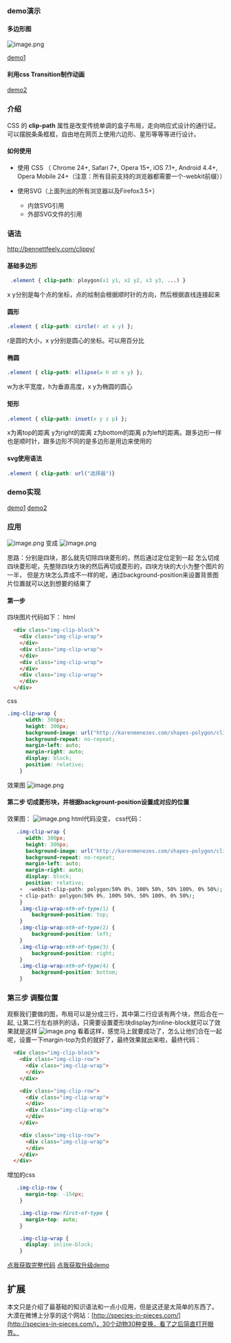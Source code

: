 
### demo演示
#### 多边形图
![image.png](http://upload-images.jianshu.io/upload_images/2974893-23031feaabbb7c38.png?imageMogr2/auto-orient/strip%7CimageView2/2/w/1240)

[demo1](https://crazylxr.github.io/blog-demos/css/clip-path/demo1.html)
#### 利用css Transition制作动画
[demo2](https://crazylxr.github.io/blog-demos/css/clip-path/demo2.html)
### 介绍
CSS 的 **clip-path** 属性是改变传统单调的盒子布局，走向响应式设计的通行证。可以摆脱条条框框，自由地在网页上使用六边形、星形等等等进行设计。

#### 如何使用
- 使用 CSS （ Chrome 24+, Safari 7+, Opera 15+, iOS 7.1+, Android 4.4+, Opera Mobile 24+（注意：所有目前支持的浏览器都需要一个-webkit前缀））

-  使用SVG（上面列出的所有浏览器以及Firefox3.5+）
     - 内敛SVG引用
     - 外部SVG文件的引用
### 语法
http://bennettfeely.com/clippy/
#### 基础多边形
```css
 .element { clip-path: ploygon(x1 y1, x2 y2, x3 y3, ...) }
```
x y分别是每个点的坐标，点的绘制会根据顺时针的方向，然后根据直线连接起来
#### 圆形
```css
.element { clip-path: circle(r at x y) };
```
r是圆的大小，x y分别是圆心的坐标。可以用百分比
#### 椭圆
```css
.element { clip-path: ellipse(w h at x y) };
```
w为水平宽度，h为垂直高度，x y为椭圆的圆心
#### 矩形
```css
.element { clip-path: inset(x y z p) };
```
x为离top的距离 y为right的距离  z为bottom的距离  p为left的距离。跟多边形一样也是顺时针，跟多边形不同的是多边形是用边来使用的

#### svg使用语法
```css
.element { clip-path: url("选择器")}
```
### demo实现
[demo1](https://github.com/crazylxr/blog-demos/blob/master/css/clip-path/demo1.html)
[demo2](https://github.com/crazylxr/blog-demos/blob/master/css/clip-path/demo2.html)
### 应用
![image.png](http://upload-images.jianshu.io/upload_images/2974893-00fd6d2352dc3f09.png?imageMogr2/auto-orient/strip%7CimageView2/2/w/1240)
变成
![image.png](http://upload-images.jianshu.io/upload_images/2974893-a580be545d0d8815.png?imageMogr2/auto-orient/strip%7CimageView2/2/w/1240)

思路：分别是四块，那么就先切除四块菱形的，然后通过定位定到一起
怎么切成四块菱形呢，先整除四块方块的然后再切成菱形的，四块方块的大小为整个图片的一半，
但是方块怎么弄成不一样的呢，通过background-position来设置背景图片位置就可以达到想要的结果了

#### 第一步
四块图片代码如下：
html
```html
  <div class="img-clip-block">
    <div class="img-clip-wrap">
    </div>
    <div class="img-clip-wrap">
    </div>
    <div class="img-clip-wrap">
    </div>
    <div class="img-clip-wrap">
    </div>
  </div>
```
css
```css
.img-clip-wrap {
      width: 300px;
      height: 300px;
      background-image: url("http://karenmenezes.com/shapes-polygon/clip-demo.jpg");
      background-repeat: no-repeat;
      margin-left: auto;
      margin-right: auto;
      display: block;
      position: relative;
    }
```
效果图
![image.png](http://upload-images.jianshu.io/upload_images/2974893-eecc439834e40a2b.png?imageMogr2/auto-orient/strip%7CimageView2/2/w/1240)
#### 第二步 切成菱形块，并根据backgrount-position设置成对应的位置
效果图：
![image.png](http://upload-images.jianshu.io/upload_images/2974893-6548ee0cb7f96ee4.png?imageMogr2/auto-orient/strip%7CimageView2/2/w/1240)
html代码没变，
css代码：
```css
   .img-clip-wrap {
      width: 300px;
      height: 300px;
      background-image: url("http://karenmenezes.com/shapes-polygon/clip-demo.jpg");
      background-repeat: no-repeat;
      margin-left: auto;
      margin-right: auto;
      display: block;
      position: relative;
    +  -webkit-clip-path: polygon(50% 0%, 100% 50%, 50% 100%, 0% 50%);
    + clip-path: polygon(50% 0%, 100% 50%, 50% 100%, 0% 50%);
    }
    .img-clip-wrap:nth-of-type(1) {
        background-position: top;
    }
    .img-clip-wrap:nth-of-type(2) {
        background-position: left;
    }
    .img-clip-wrap:nth-of-type(3) {
        background-position: right;
    }
    .img-clip-wrap:nth-of-type(4) {
        background-position: bottom;
    }
```
### 第三步 调整位置
观察我们要做的图，布局可以是分成三行，其中第二行应该有两个块，然后合在一起, 让第二行左右排列的话，只需要设置菱形块display为inline-block就可以了效果就是这样
![image.png](http://upload-images.jianshu.io/upload_images/2974893-2e80e906b65e0c82.png?imageMogr2/auto-orient/strip%7CimageView2/2/w/1240)
看着这样，感觉马上就要成功了，怎么让他们合在一起呢，设置一下margin-top为负的就好了，最终效果就出来啦，最终代码：
```html
  <div class="img-clip-block">
    <div class="img-clip-row">
      <div class="img-clip-wrap">
      </div>
    </div>

    <div class="img-clip-row">
      <div class="img-clip-wrap">
      </div>
      <div class="img-clip-wrap">
      </div>
    </div>

    <div class="img-clip-row">
      <div class="img-clip-wrap">
      </div>
    </div>
  </div>
```
增加的css
```css
   .img-clip-row {
      margin-top: -154px;
    }

    .img-clip-row:first-of-type {
      margin-top: auto;
    }

    .img-clip-wrap {
      display: inline-block;
    }
```

[点我获取完整代码](https://github.com/crazylxr/blog-demos/blob/master/css/clip-path/demo4.html)
[点我获取升级demo](https://crazylxr.github.io/blog-demos/css/clip-path/demo3.html)
## 扩展
本文只是介绍了最基础的知识语法和一点小应用，但是这还是太简单的东西了。
大漠在微博上分享的这个网站：[http://species-in-pieces.com/](http://species-in-pieces.com/)，30个动物30种变换，看了之后简直打开眼界。


